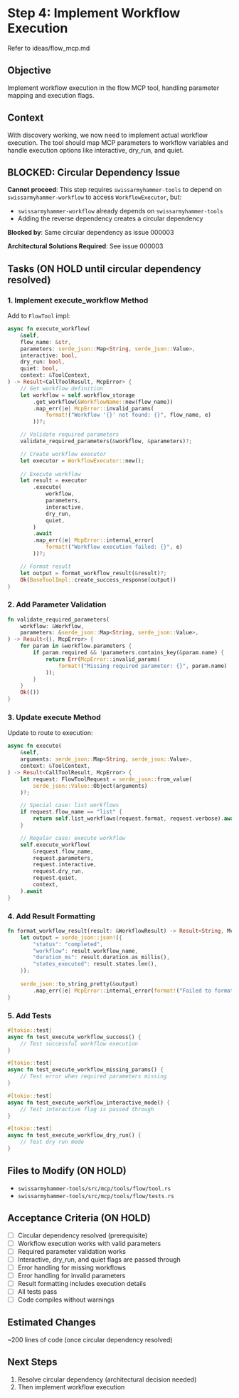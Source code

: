 # Step 4: Implement Workflow Execution

Refer to ideas/flow_mcp.md

## Objective

Implement workflow execution in the flow MCP tool, handling parameter mapping and execution flags.

## Context

With discovery working, we now need to implement actual workflow execution. The tool should map MCP parameters to workflow variables and handle execution options like interactive, dry_run, and quiet.

## BLOCKED: Circular Dependency Issue

**Cannot proceed**: This step requires `swissarmyhammer-tools` to depend on `swissarmyhammer-workflow` to access `WorkflowExecutor`, but:
- `swissarmyhammer-workflow` already depends on `swissarmyhammer-tools`
- Adding the reverse dependency creates a circular dependency

**Blocked by**: Same circular dependency as issue 000003

**Architectural Solutions Required**: See issue 000003

## Tasks (ON HOLD until circular dependency resolved)

### 1. Implement execute_workflow Method

Add to `FlowTool` impl:

```rust
async fn execute_workflow(
    &self,
    flow_name: &str,
    parameters: serde_json::Map<String, serde_json::Value>,
    interactive: bool,
    dry_run: bool,
    quiet: bool,
    context: &ToolContext,
) -> Result<CallToolResult, McpError> {
    // Get workflow definition
    let workflow = self.workflow_storage
        .get_workflow(&WorkflowName::new(flow_name))
        .map_err(|e| McpError::invalid_params(
            format!("Workflow '{}' not found: {}", flow_name, e)
        ))?;

    // Validate required parameters
    validate_required_parameters(&workflow, &parameters)?;

    // Create workflow executor
    let executor = WorkflowExecutor::new();
    
    // Execute workflow
    let result = executor
        .execute(
            workflow,
            parameters,
            interactive,
            dry_run,
            quiet,
        )
        .await
        .map_err(|e| McpError::internal_error(
            format!("Workflow execution failed: {}", e)
        ))?;

    // Format result
    let output = format_workflow_result(&result)?;
    Ok(BaseToolImpl::create_success_response(output))
}
```

### 2. Add Parameter Validation

```rust
fn validate_required_parameters(
    workflow: &Workflow,
    parameters: &serde_json::Map<String, serde_json::Value>,
) -> Result<(), McpError> {
    for param in &workflow.parameters {
        if param.required && !parameters.contains_key(&param.name) {
            return Err(McpError::invalid_params(
                format!("Missing required parameter: {}", param.name)
            ));
        }
    }
    Ok(())
}
```

### 3. Update execute Method

Update to route to execution:

```rust
async fn execute(
    &self,
    arguments: serde_json::Map<String, serde_json::Value>,
    context: &ToolContext,
) -> Result<CallToolResult, McpError> {
    let request: FlowToolRequest = serde_json::from_value(
        serde_json::Value::Object(arguments)
    )?;

    // Special case: list workflows
    if request.flow_name == "list" {
        return self.list_workflows(request.format, request.verbose).await;
    }

    // Regular case: execute workflow
    self.execute_workflow(
        &request.flow_name,
        request.parameters,
        request.interactive,
        request.dry_run,
        request.quiet,
        context,
    ).await
}
```

### 4. Add Result Formatting

```rust
fn format_workflow_result(result: &WorkflowResult) -> Result<String, McpError> {
    let output = serde_json::json!({
        "status": "completed",
        "workflow": result.workflow_name,
        "duration_ms": result.duration.as_millis(),
        "states_executed": result.states.len(),
    });
    
    serde_json::to_string_pretty(&output)
        .map_err(|e| McpError::internal_error(format!("Failed to format result: {}", e)))
}
```

### 5. Add Tests

```rust
#[tokio::test]
async fn test_execute_workflow_success() {
    // Test successful workflow execution
}

#[tokio::test]
async fn test_execute_workflow_missing_params() {
    // Test error when required parameters missing
}

#[tokio::test]
async fn test_execute_workflow_interactive_mode() {
    // Test interactive flag is passed through
}

#[tokio::test]
async fn test_execute_workflow_dry_run() {
    // Test dry run mode
}
```

## Files to Modify (ON HOLD)

- `swissarmyhammer-tools/src/mcp/tools/flow/tool.rs`
- `swissarmyhammer-tools/src/mcp/tools/flow/tests.rs`

## Acceptance Criteria (ON HOLD)

- [ ] Circular dependency resolved (prerequisite)
- [ ] Workflow execution works with valid parameters
- [ ] Required parameter validation works
- [ ] Interactive, dry_run, and quiet flags are passed through
- [ ] Error handling for missing workflows
- [ ] Error handling for invalid parameters
- [ ] Result formatting includes execution details
- [ ] All tests pass
- [ ] Code compiles without warnings

## Estimated Changes

~200 lines of code (once circular dependency resolved)

## Next Steps

1. Resolve circular dependency (architectural decision needed)
2. Then implement workflow execution
